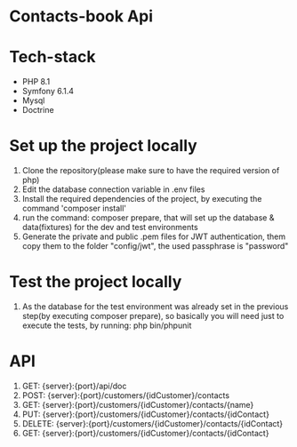<h1>Contacts-book Api</h1>

# Tech-stack
- PHP 8.1
- Symfony 6.1.4
- Mysql
- Doctrine

# Set up the project locally
<ol>
<li>Clone the repository(please make sure to have the required version of php)</li>
<li>Edit the database connection variable in .env files </li>
<li>Install the required dependencies of the project, by executing the command 'composer install' </li>
<li>
run the command: composer prepare, that will set up the database & data(fixtures) for the dev and test environments
</li>

<li>
Generate the private and public .pem files for JWT authentication, them copy them to the folder "config/jwt", the used passphrase is "password"
</li>

</ol>


# Test the project locally
<ol>
<li>
As the database for the test environment was already set in the previous step(by executing composer prepare), 
so basically you will need just to execute the tests, by running: php bin/phpunit
</li>
</ol>

# API
<ol>
<li>
    GET: {server}:{port}/api/doc
</li>
<li>
    POST: {server}:{port}/customers/{idCustomer}/contacts
</li>
<li>
    GET: {server}:{port}/customers/{idCustomer}/contacts/{name}
</li>
<li>
    PUT: {server}:{port}/customers/{idCustomer}/contacts/{idContact}
</li>
<li>
    DELETE: {server}:{port}/customers/{idCustomer}/contacts/{idContact}
</li>
<li>
    GET: {server}:{port}/customers/{idCustomer}/contacts/{idContact}
</li>
</ol>